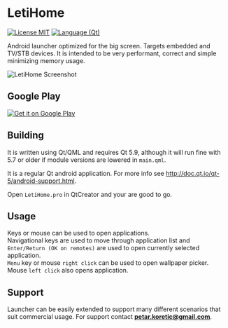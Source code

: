 # LetiHome

[![License MIT](https://cdn.rawgit.com/pkoretic/letihome/badges/license.svg)](https://github.com/pkoretic/letihome/blob/master/LICENSE)
[![Language (Qt)](https://cdn.rawgit.com/pkoretic/letihome/badges/qt.svg)](https://www.qt.io)

Android launcher optimized for the big screen. Targets embedded and TV/STB devices. It is intended
to be very performant, correct and simple minimizing memory usage.

![LetiHome Screenshot](https://raw.githubusercontent.com/pkoretic/LetiHome/badges/screenshot.jpg)

Google Play
----------------

[![Get it on Google Play](https://developer.android.com/images/brand/en_generic_rgb_wo_60.png)](https://play.google.com/store/apps/details?id=hr.envizia.letihome)

## Building

It is written using Qt/QML and requires Qt 5.9, although it will run fine with 5.7 or older if
module versions are lowered in `main.qml`.

It is a regular Qt android application. For more info see
http://doc.qt.io/qt-5/android-support.html.

Open `LetiHome.pro` in QtCreator and your are good to go.

## Usage

Keys or mouse can be used to open applications.<br/>
Navigational keys are used to move through application list and `Enter/Return (OK on remotes)` are
used to open currently selected application.<br/>
`Menu` key or mouse `right click` can be used to open wallpaper picker.<br/>
Mouse `left click` also opens application.

## Support

Launcher can be easily extended to support many different scenarios that suit commercial usage. For
support contact **petar.koretic@gmail.com**.
